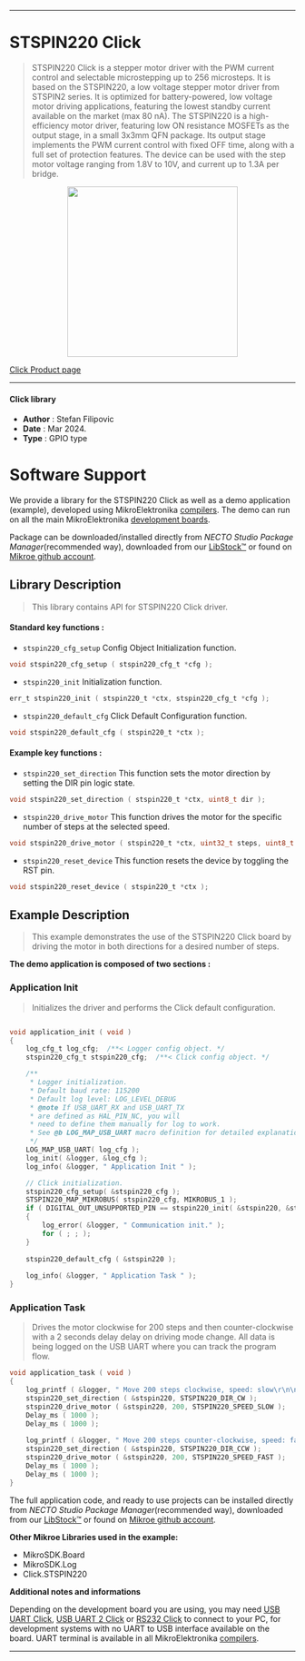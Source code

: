 
---
# STSPIN220 Click

> STSPIN220 Click is a stepper motor driver with the PWM current control and selectable microstepping up to 256 microsteps. It is based on the STSPIN220, a low voltage stepper motor driver from STSPIN2 series. It is optimized for battery-powered, low voltage motor driving applications, featuring the lowest standby current available on the market (max 80 nA). The STSPIN220 is a high-efficiency motor driver, featuring low ON resistance MOSFETs as the output stage, in a small 3x3mm QFN package. Its output stage implements the PWM current control with fixed OFF time, along with a full set of protection features. The device can be used with the step motor voltage ranging from 1.8V to 10V, and current up to 1.3A per bridge.

<p align="center">
  <img src="https://download.mikroe.com/images/click_for_ide/stspin220_click.png" height=300px>
</p>

[Click Product page](https://www.mikroe.com/stspin220-click)

---


#### Click library

- **Author**        : Stefan Filipovic
- **Date**          : Mar 2024.
- **Type**          : GPIO type


# Software Support

We provide a library for the STSPIN220 Click
as well as a demo application (example), developed using MikroElektronika
[compilers](https://www.mikroe.com/necto-studio).
The demo can run on all the main MikroElektronika [development boards](https://www.mikroe.com/development-boards).

Package can be downloaded/installed directly from *NECTO Studio Package Manager*(recommended way), downloaded from our [LibStock&trade;](https://libstock.mikroe.com) or found on [Mikroe github account](https://github.com/MikroElektronika/mikrosdk_click_v2/tree/master/clicks).

## Library Description

> This library contains API for STSPIN220 Click driver.

#### Standard key functions :

- `stspin220_cfg_setup` Config Object Initialization function.
```c
void stspin220_cfg_setup ( stspin220_cfg_t *cfg );
```

- `stspin220_init` Initialization function.
```c
err_t stspin220_init ( stspin220_t *ctx, stspin220_cfg_t *cfg );
```

- `stspin220_default_cfg` Click Default Configuration function.
```c
void stspin220_default_cfg ( stspin220_t *ctx );
```

#### Example key functions :

- `stspin220_set_direction` This function sets the motor direction by setting the DIR pin logic state.
```c
void stspin220_set_direction ( stspin220_t *ctx, uint8_t dir );
```

- `stspin220_drive_motor` This function drives the motor for the specific number of steps at the selected speed.
```c
void stspin220_drive_motor ( stspin220_t *ctx, uint32_t steps, uint8_t speed );
```

- `stspin220_reset_device` This function resets the device by toggling the RST pin.
```c
void stspin220_reset_device ( stspin220_t *ctx );
```

## Example Description

> This example demonstrates the use of the STSPIN220 Click board by driving the motor in both directions for a desired number of steps.

**The demo application is composed of two sections :**

### Application Init

> Initializes the driver and performs the Click default configuration.

```c

void application_init ( void )
{
    log_cfg_t log_cfg;  /**< Logger config object. */
    stspin220_cfg_t stspin220_cfg;  /**< Click config object. */

    /** 
     * Logger initialization.
     * Default baud rate: 115200
     * Default log level: LOG_LEVEL_DEBUG
     * @note If USB_UART_RX and USB_UART_TX 
     * are defined as HAL_PIN_NC, you will 
     * need to define them manually for log to work. 
     * See @b LOG_MAP_USB_UART macro definition for detailed explanation.
     */
    LOG_MAP_USB_UART( log_cfg );
    log_init( &logger, &log_cfg );
    log_info( &logger, " Application Init " );

    // Click initialization.
    stspin220_cfg_setup( &stspin220_cfg );
    STSPIN220_MAP_MIKROBUS( stspin220_cfg, MIKROBUS_1 );
    if ( DIGITAL_OUT_UNSUPPORTED_PIN == stspin220_init( &stspin220, &stspin220_cfg ) ) 
    {
        log_error( &logger, " Communication init." );
        for ( ; ; );
    }
    
    stspin220_default_cfg ( &stspin220 );
    
    log_info( &logger, " Application Task " );
}

```

### Application Task

> Drives the motor clockwise for 200 steps and then counter-clockwise with a 2 seconds
delay delay on driving mode change. All data is being logged on the USB UART where
you can track the program flow.

```c
void application_task ( void )
{
    log_printf ( &logger, " Move 200 steps clockwise, speed: slow\r\n\n" );
    stspin220_set_direction ( &stspin220, STSPIN220_DIR_CW );
    stspin220_drive_motor ( &stspin220, 200, STSPIN220_SPEED_SLOW );
    Delay_ms ( 1000 );
    Delay_ms ( 1000 );
    
    log_printf ( &logger, " Move 200 steps counter-clockwise, speed: fast\r\n\n" );
    stspin220_set_direction ( &stspin220, STSPIN220_DIR_CCW );
    stspin220_drive_motor ( &stspin220, 200, STSPIN220_SPEED_FAST );
    Delay_ms ( 1000 );
    Delay_ms ( 1000 );
}
```

The full application code, and ready to use projects can be installed directly from *NECTO Studio Package Manager*(recommended way), downloaded from our [LibStock&trade;](https://libstock.mikroe.com) or found on [Mikroe github account](https://github.com/MikroElektronika/mikrosdk_click_v2/tree/master/clicks).

**Other Mikroe Libraries used in the example:**

- MikroSDK.Board
- MikroSDK.Log
- Click.STSPIN220

**Additional notes and informations**

Depending on the development board you are using, you may need
[USB UART Click](https://www.mikroe.com/usb-uart-click),
[USB UART 2 Click](https://www.mikroe.com/usb-uart-2-click) or
[RS232 Click](https://www.mikroe.com/rs232-click) to connect to your PC, for
development systems with no UART to USB interface available on the board. UART
terminal is available in all MikroElektronika
[compilers](https://shop.mikroe.com/compilers).

---
